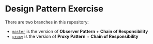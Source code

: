 # Design Pattern Exercise

There are two branches in this repository:
- [`master`](https://github.com/Whtie4622/i2si_design_pattern/tree/main) is the version of **Observer Pattern** + **Chain of Responsibility**
- [`proxy`](https://github.com/Whtie4622/i2si_design_pattern/tree/proxy) is the version of **Proxy Pattern** + **Chain of Responsibility**
